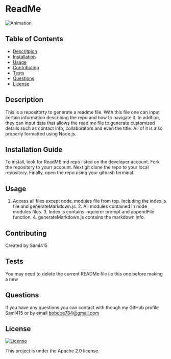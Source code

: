 # ReadMe 
 
 
 ![Animation](https://user-images.githubusercontent.com/81829274/125008587-a27e7c00-e017-11eb-9448-cf66025d28fe.gif)

 
 
## Table of Contents 
* [Descritpion](#description)
* [Installation](#install)
* [Usage](#usage)
* [Contributing](#contribute)
* [Tests](#tests)
* [Questions](#username)
* [License](#license)
## Description
This is a repositorty to generate a readme file. With this file one can input certain information describing the repo and how to navigate it. In addtion, they can input data that allows the read me file to generate customized details such as contact info, collaborators and even the title. All of it is also properly formatted using Node.js. 
## Installation Guide
To install, look for ReadME.md repo listed on the developer account. Fork the repository to yourr account. Next git clone the repo to your local repository. Finally, open the repo using your gitbash terminal.
## Usage
1. Access all files except node_modules file from top. Including the index.js file and generateMarkdown.js. 2. All modules contained in node modules files. 3. Index.js contains inquierer prompt and appendFile function. 4. generateMarkdown.js contains the markdown info.
## Contributing
Created by Saml415
## Tests
You may need to delete the current READMe file i.e this one before making a new
## Questions
If you have any questions you can contact with though my GitHub profile Saml415 or by email bobdoe784@gmail.com 
## License
[![License](https://img.shields.io/badge/License-Apache%202.0-blue.svg)](https://opensource.org/licenses/Apache-2.0)

This project is under the Apache 2.0 license.
  
